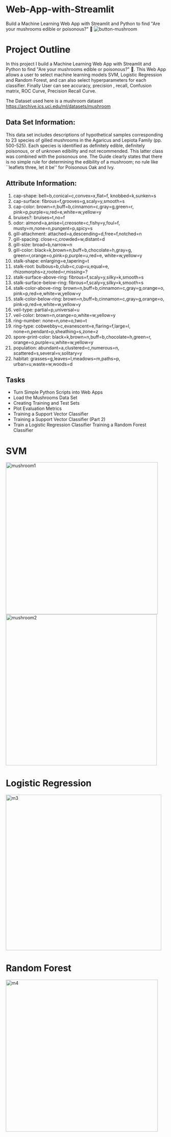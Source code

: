 # Web-App-with-Streamlit
Build a Machine Learning Web App with Streamlit and Python to find "Are your mushrooms edible or poisonous?" 🍄
![button-mushroom](https://user-images.githubusercontent.com/71408369/124997137-233d7800-e018-11eb-940e-58f4e0f30232.jpg)

# Project Outline 
In this project I build a Machine Learning Web App with Streamlit and Python to find "Are your mushrooms edible or poisonous?" 🍄. This Web App allows a user to select machine learning models SVM, Logistic Regression and Random Forest, and can also select hyperparameters for each classifier. Finally User can see accuracy, precision , recall, Confusion matrix, ROC Curve, Precision Recall Curve.

The Dataset used here is a mushroom dataset https://archive.ics.uci.edu/ml/datasets/mushroom
## Data Set Information:

This data set includes descriptions of hypothetical samples corresponding to 23 species of gilled mushrooms in the Agaricus and Lepiota Family (pp. 500-525). Each species is identified as definitely edible, definitely poisonous, or of unknown edibility and not recommended. This latter class was combined with the poisonous one. The Guide clearly states that there is no simple rule for determining the edibility of a mushroom; no rule like ``leaflets three, let it be'' for Poisonous Oak and Ivy.


## Attribute Information:

1. cap-shape: bell=b,conical=c,convex=x,flat=f, knobbed=k,sunken=s
2. cap-surface: fibrous=f,grooves=g,scaly=y,smooth=s
3. cap-color: brown=n,buff=b,cinnamon=c,gray=g,green=r, pink=p,purple=u,red=e,white=w,yellow=y
4. bruises?: bruises=t,no=f
5. odor: almond=a,anise=l,creosote=c,fishy=y,foul=f, musty=m,none=n,pungent=p,spicy=s
6. gill-attachment: attached=a,descending=d,free=f,notched=n
7. gill-spacing: close=c,crowded=w,distant=d
8. gill-size: broad=b,narrow=n
9. gill-color: black=k,brown=n,buff=b,chocolate=h,gray=g, green=r,orange=o,pink=p,purple=u,red=e, white=w,yellow=y
10. stalk-shape: enlarging=e,tapering=t
11. stalk-root: bulbous=b,club=c,cup=u,equal=e, rhizomorphs=z,rooted=r,missing=?
12. stalk-surface-above-ring: fibrous=f,scaly=y,silky=k,smooth=s
13. stalk-surface-below-ring: fibrous=f,scaly=y,silky=k,smooth=s
14. stalk-color-above-ring: brown=n,buff=b,cinnamon=c,gray=g,orange=o, pink=p,red=e,white=w,yellow=y
15. stalk-color-below-ring: brown=n,buff=b,cinnamon=c,gray=g,orange=o, pink=p,red=e,white=w,yellow=y
16. veil-type: partial=p,universal=u
17. veil-color: brown=n,orange=o,white=w,yellow=y
18. ring-number: none=n,one=o,two=t
19. ring-type: cobwebby=c,evanescent=e,flaring=f,large=l, none=n,pendant=p,sheathing=s,zone=z
20. spore-print-color: black=k,brown=n,buff=b,chocolate=h,green=r, orange=o,purple=u,white=w,yellow=y
21. population: abundant=a,clustered=c,numerous=n, scattered=s,several=v,solitary=y
22. habitat: grasses=g,leaves=l,meadows=m,paths=p, urban=u,waste=w,woods=d
## Tasks
* Turn Simple Python Scripts into Web Apps
* Load the Mushrooms Data Set
* Creating Training and Test Sets
* Plot Evaluation Metrics
* Training a Support Vector Classifier
* Training a Support Vector Classifier (Part 2)
* Train a Logistic Regression Classifier Training a Random Forest Classifier

# SVM

<img width="476" alt="mushroom1" src="https://user-images.githubusercontent.com/71408369/124996918-cb9f0c80-e017-11eb-85d3-ea522b73408f.png">
<img width="473" alt="mushroom2" src="https://user-images.githubusercontent.com/71408369/124996923-ccd03980-e017-11eb-91b0-92e256891e0a.png">


# Logistic Regression
<img width="487" alt="m3" src="https://user-images.githubusercontent.com/71408369/124996905-c641c200-e017-11eb-9d6e-ddf51011c3bb.png">

# Random Forest
<img width="476" alt="m4" src="https://user-images.githubusercontent.com/71408369/124996913-c9d54900-e017-11eb-885b-ce13520f37da.png">

